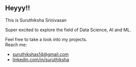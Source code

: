 ## Heyyy!!

This is Suruthiksha Srinivasan

Super excited to explore the field of Data Science, AI and ML.

Feel free to take a look into my projects.\
Reach me: 
- suruthikshas14@gmail.com
- [linkedin.com/in/suruthiksha ](https://www.linkedin.com/in/suruthiksha/)

<!---
Thiksha14/Thiksha14 is a ✨ special ✨ repository because its `README.md` (this file) appears on your GitHub profile.
You can click the Preview link to take a look at your changes.
--->
